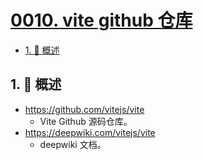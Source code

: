 # [0010. vite github 仓库](https://github.com/tnotesjs/TNotes.vite/tree/main/notes/0010.%20vite%20github%20%E4%BB%93%E5%BA%93)

<!-- region:toc -->
<!-- endregion:toc -->

<!-- region:toc -->

- [1. 📝 概述](#1--概述)

<!-- endregion:toc -->

## 1. 📝 概述

- https://github.com/vitejs/vite
  - Vite Github 源码仓库。
- https://deepwiki.com/vitejs/vite
  - deepwiki 文档。
